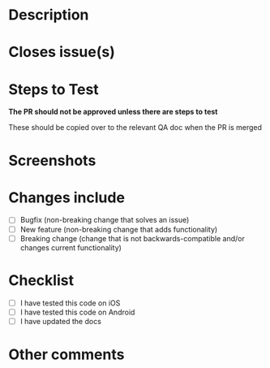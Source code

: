 # Description


# Closes issue(s)


# Steps to Test
**The PR should not be approved unless there are steps to test**

These should be copied over to the relevant QA doc when the PR is merged


# Screenshots


# Changes include
- [ ] Bugfix (non-breaking change that solves an issue)
- [ ] New feature (non-breaking change that adds functionality)
- [ ] Breaking change (change that is not backwards-compatible and/or changes
  current functionality)

# Checklist
- [ ] I have tested this code on iOS
- [ ] I have tested this code on Android
- [ ] I have updated the docs

# Other comments

